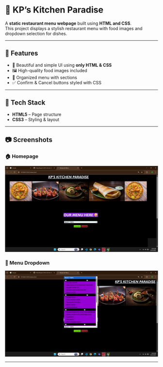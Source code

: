 # 🍴 KP’s Kitchen Paradise  

A **static restaurant menu webpage** built using **HTML and CSS**.  
This project displays a stylish restaurant menu with food images and dropdown selection for dishes.   

--- 
## 📌 Features   
- 🎨 Beautiful and simple UI using **only HTML & CSS**   
- 🖼️ High-quality food images included  
- 📂 Organized menu with sections  
- ✅ Confirm & Cancel buttons styled with CSS

---

## 🚀 Tech Stack    
- **HTML5** – Page structure  
- **CSS3** – Styling & layout

---

## 📷 Screenshots  

### 🏠 Homepage  
![Homepage](output1.png)  

### 📑 Menu Dropdown  
![Menu Dropdown](output.png)  

---

